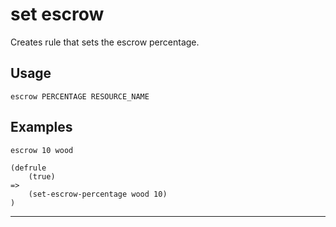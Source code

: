 # set escrow
Creates rule that sets the escrow percentage.
## Usage
```
escrow PERCENTAGE RESOURCE_NAME
```
## Examples
```
escrow 10 wood
```
```
(defrule
    (true)
=>
    (set-escrow-percentage wood 10)
)

```
---
